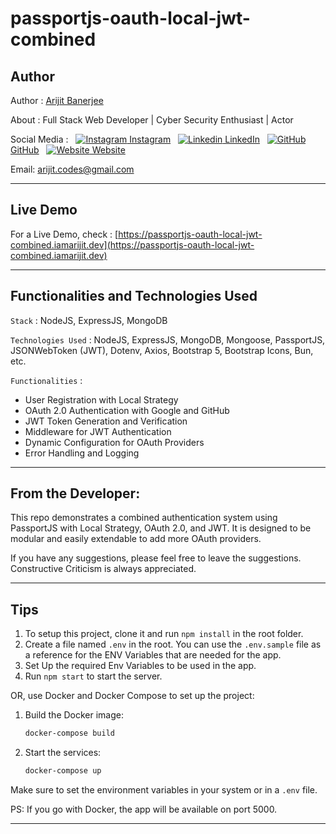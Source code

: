 # passportjs-oauth-local-jwt-combined

## Author

Author : [Arijit Banerjee](https://www.github.com/ArijitCodes)

About : Full Stack Web Developer | Cyber Security Enthusiast | Actor

Social Media : &nbsp;
[![Instagram](https://i.ibb.co/4t76vTc/insta-transparent-14px.png) Instagram](https://www.instagram.com/arijit.codes)
&nbsp;
[![Linkedin](https://i.stack.imgur.com/gVE0j.png) LinkedIn](https://www.linkedin.com/in/arijitban)
&nbsp;
[![GitHub](https://i.stack.imgur.com/tskMh.png) GitHub](https://github.com/ArijitCodes)
&nbsp;
[![Website](https://i.ibb.co/wCV57xR/Internet-1.png) Website](https://iamarijit.dev)

Email: arijit.codes@gmail.com

<hr>

## Live Demo

For a Live Demo, check : [https://passportjs-oauth-local-jwt-combined.iamarijit.dev](https://passportjs-oauth-local-jwt-combined.iamarijit.dev)

<hr>

## Functionalities and Technologies Used

`Stack` : NodeJS, ExpressJS, MongoDB

`Technologies Used` : NodeJS, ExpressJS, MongoDB, Mongoose, PassportJS, JSONWebToken (JWT), Dotenv, Axios, Bootstrap 5, Bootstrap Icons, Bun, etc.

`Functionalities` :

- User Registration with Local Strategy
- OAuth 2.0 Authentication with Google and GitHub
- JWT Token Generation and Verification
- Middleware for JWT Authentication
- Dynamic Configuration for OAuth Providers
- Error Handling and Logging

<hr>

## From the Developer:

This repo demonstrates a combined authentication system using PassportJS with Local Strategy, OAuth 2.0, and JWT. It is designed to be modular and easily extendable to add more OAuth providers.

If you have any suggestions, please feel free to leave the suggestions. Constructive Criticism is always appreciated.

<hr>

## Tips

<div>
<ol>
    <li>To setup this project, clone it and run <code>npm install</code> in the root folder.</li>
    <li>Create a file named <code>.env</code> in the root. You can use the <code>.env.sample</code> file as a reference for the ENV Variables that are needed for the app.</li>
    <li>Set Up the required Env Variables to be used in the app.</li>
    <li>Run <code>npm start</code> to start the server.</li>
</ol>

OR, use Docker and Docker Compose to set up the project:

1. Build the Docker image:

   ```sh
   docker-compose build
   ```

2. Start the services:
   ```sh
   docker-compose up
   ```

Make sure to set the environment variables in your system or in a `.env` file.

PS: If you go with Docker, the app will be available on port 5000.

</div>
<hr>
